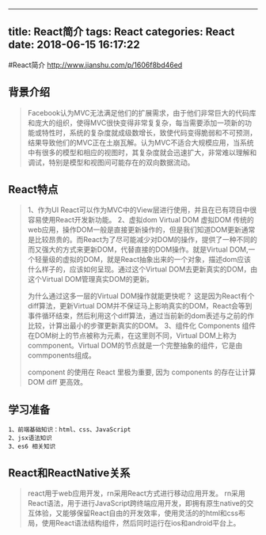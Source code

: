 
---
title: React简介
tags: React
categories: React
date:  2018-06-15 16:17:22
---
#React简介
http://www.jianshu.com/p/1606f8bd46ed

## 背景介绍

>Facebook认为MVC无法满足他们的扩展需求，由于他们非常巨大的代码库和庞大的组织，使得MVC很快变得非常复复杂，每当需要添加一项新的功能或特性时，系统的复杂度就成级数增长，致使代码变得脆弱和不可预测，结果导致他们的MVC正在土崩瓦解。认为MVC不适合大规模应用，当系统中有很多的模型和相应的视图时，其复杂度就会迅速扩大，非常难以理解和调试，特别是模型和视图间可能存在的双向数据流动。


## React特点

>1、作为UI
 React可以作为MVC中的View层进行使用，并且在已有项目中很容易使用React开发新功能。
2、虚拟dom
Virtual DOM 虚拟DOM 
传统的web应用，操作DOM一般是直接更新操作的，但是我们知道DOM更新通常是比较昂贵的。而React为了尽可能减少对DOM的操作，提供了一种不同的而又强大的方式来更新DOM，代替直接的DOM操作。就是Virtual DOM,一个轻量级的虚拟的DOM，就是React抽象出来的一个对象，描述dom应该什么样子的，应该如何呈现。通过这个Virtual DOM去更新真实的DOM，由这个Virtual DOM管理真实DOM的更新。
>
>为什么通过这多一层的Virtual DOM操作就能更快呢？ 这是因为React有个diff算法，更新Virtual DOM并不保证马上影响真实的DOM，React会等到事件循环结束，然后利用这个diff算法，通过当前新的dom表述与之前的作比较，计算出最小的步骤更新真实的DOM。
3、组件化
Components 组件 
在DOM树上的节点被称为元素，在这里则不同，Virtual DOM上称为commponent。Virtual DOM的节点就是一个完整抽象的组件，它是由commponents组成。
>
>component 的使用在 React 里极为重要, 因为 components 的存在让计算 DOM diff 更高效。


## 学习准备
```
1、前端基础知识：html、css、JavaScript
2、jsx语法知识
3、es6 相关知识
```
## React和ReactNative关系

>react用于web应用开发，rn采用React方式进行移动应用开发。
rn采用React语法，用于进行JavaScript跨终端应用开发，即拥有原生native的交互体验，又能够保留React自由的开发效率，使用灵活的的html和css布局，使用React语法结构组件，然后同时运行在ios和android平台上。
